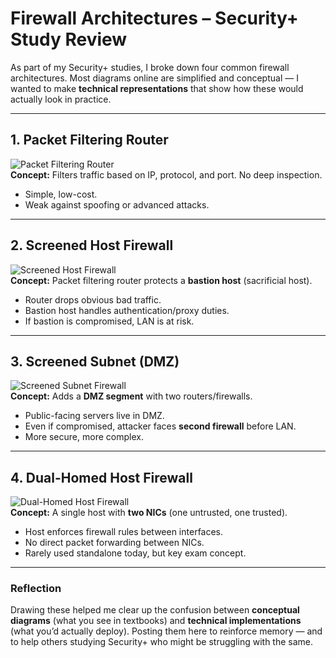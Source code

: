 # Firewall Architectures – Security+ Study Review

As part of my Security+ studies, I broke down four common firewall architectures. Most diagrams online are simplified and conceptual — I wanted to make **technical representations** that show how these would actually look in practice.

---

## 1. Packet Filtering Router
![Packet Filtering Router](packet-filtering-router.jpeg)  
**Concept:** Filters traffic based on IP, protocol, and port. No deep inspection.  
- Simple, low-cost.  
- Weak against spoofing or advanced attacks.  

---

## 2. Screened Host Firewall
![Screened Host Firewall](screened-host-firewall.jpeg)  
**Concept:** Packet filtering router protects a **bastion host** (sacrificial host).  
- Router drops obvious bad traffic.  
- Bastion host handles authentication/proxy duties.  
- If bastion is compromised, LAN is at risk.  

---

## 3. Screened Subnet (DMZ)
![Screened Subnet Firewall](screened-subnet-firewall.jpeg)  
**Concept:** Adds a **DMZ segment** with two routers/firewalls.  
- Public-facing servers live in DMZ.  
- Even if compromised, attacker faces **second firewall** before LAN.  
- More secure, more complex.  

---

## 4. Dual-Homed Host Firewall
![Dual-Homed Host Firewall](dual-homed-host-firewall.jpeg)  
**Concept:** A single host with **two NICs** (one untrusted, one trusted).  
- Host enforces firewall rules between interfaces.  
- No direct packet forwarding between NICs.  
- Rarely used standalone today, but key exam concept.  

---

### Reflection
Drawing these helped me clear up the confusion between **conceptual diagrams** (what you see in textbooks) and **technical implementations** (what you’d actually deploy). Posting them here to reinforce memory — and to help others studying Security+ who might be struggling with the same.  
